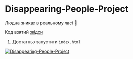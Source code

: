 # Disappearing-People-Project
Людна зникає в реальному часі 🤯

Код взятий [звідси](https://codepen.io/jasonmayes/pen/GRJqgma)

1. Достатньо запустити `index.html`

[![Disappearing-People-Project](http://i3.ytimg.com/vi/0LqEuc32uTc/maxresdefault.jpg)](https://youtu.be/0LqEuc32uTc "Disappearing-People-Project")
